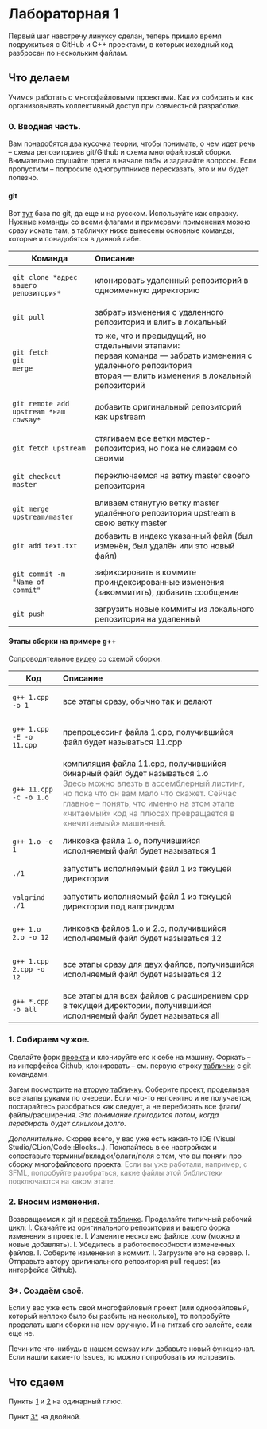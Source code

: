 # Лабораторная 1
Первый шаг навстречу линуксу сделан, теперь пришло время подружиться с GitHub и C++ проектами, в которых исходный код разбросан по нескольким файлам.

## Что делаем

Учимся работать с многофайловыми проектами. Как их собирать и как организовывать коллективный доступ при совместной 
разработке.

### 0. Вводная часть.

Вам понадобятся два кусочка теории, чтобы понимать, о чем идет речь – схема репозиториев git/Github и схема 
многофайловой сборки.
Внимательно слушайте препа в начале лабы и задавайте вопросы.
Если пропустили – попросите одногруппников пересказать, это и им будет полезно.

#### git

Вот [тут](https://github.com/cyberspacedk/Git-commands#%D0%BA%D0%BE%D0%BD%D1%81%D0%BE%D0%BB%D1%8C%D0%BD%D1%8B%D0%B5-%D0%BA%D0%BE%D0%BC%D0%B0%D0%BD%D0%B4%D1%8B)
база по git, да еще и на русском. Используйте как справку. Нужные команды со всеми флагами и примерами применения можно 
сразу искать там, в табличку ниже вынесены основные команды, которые и понадобятся в данной лабе.

|Команда|Описание|
|----------------|:----------------|
| <pre lang="bash"><code>git clone \*адрес вашего репозитория*</code></pre> | клонировать удаленный репозиторий в одноименную директорию |
| <pre lang="bash"><code>git pull</code></pre> | забрать изменения с удаленного репозитория и влить в локальный |
| <pre lang="bash"><code>git fetch</code><br><code>git merge</code></pre> | то же, что и предыдущий, но отдельными этапами: <br> первая команда — забрать изменения с удаленного репозитория <br> вторая — влить изменения в локальный репозиторий |
| <pre lang="bash"><code>git remote add upstream \*наш cowsay*</code></pre> | добавить оригинальный репозиторий как upstream |
| <pre lang="bash"><code>git fetch upstream</code></pre> | стягиваем все ветки мастер-репозитория, но пока не сливаем со своими |
| <pre lang="bash"><code>git checkout master</code></pre> | переключаемся на ветку master своего репозитория |
| <pre lang="bash"><code>git merge upstream/master</code></pre> | вливаем стянутую ветку master удалённого репозитория upstream в свою ветку master |
| <pre lang="bash"><code>git add text.txt</code></pre> | добавить в индекс указанный файл (был изменён, был удалён или это новый файл) |
| <pre lang="bash"><code>git commit -m "Name of commit"</code></pre> | зафиксировать в коммите проиндексированные изменения (закоммитить), добавить сообщение |
| <pre lang="bash"><code>git push</code></pre> | загрузить новые коммиты из локального репозитория на удаленный |

#### Этапы сборки на примере g++
Cопроводительное [видео](https://youtu.be/J5-hrJRgrfw) со схемой сборки.

|Код|Описание|
|----------------|:----------------|
| <pre lang="bash"><code>g++ 1.cpp -o 1</code></pre> | все этапы сразу, обычно так и делают |
| <pre lang="bash"><code>g++ 1.cpp -E -o 11.cpp</code></pre> | препроцессинг файла 1.cpp, получившийся файл будет называться 11.cpp |
| <pre lang="bash"><code>g++ 11.cpp -с -o 1.o</code></pre> | компиляция файла 11.cpp, получившийся бинарный файл будет называться 1.о <br><span style="color:grey"> Здесь можно влезть в ассемблерный листинг, но пока что он вам мало что скажет. Сейчас главное – понять, что именно на этом этапе «читаемый» код на плюсах превращается в «нечитаемый» машинный.</span> |
| <pre lang="bash"><code>g++ 1.o -o 1</code></pre> | линковка файла 1.о, получившийся исполняемый файл будет называться 1 |
| <pre lang="bash"><code>./1</code></pre> | запустить исполняемый файл 1 из текущей директории |
| <pre lang="bash"><code>valgrind ./1</code></pre> | запустить исполняемый файл 1 из текущей директории под валгриндом |
| <pre lang="bash"><code>g++ 1.o 2.o -o 12</code></pre> | линковка файлов 1.о и 2.о, получившийся исполняемый файл будет называться 12 |
| <pre lang="bash"><code>g++ 1.cpp 2.cpp -o 12</code></pre> | все этапы сразу для двух файлов, получившийся исполняемый файл будет называться 12 |
| <pre lang="bash"><code>g++ \*.cpp -o all</code></pre> | все этапы для всех файлов с расширением срр в текущей директории, получившийся исполняемый файл будет называться all |


### 1. Собираем чужое.
Сделайте форк [проекта](https://github.com/Amisto/yet_another_educational_cowsay) и клонируйте его  к себе на машину.
Форкать – из интерфейса Github, клонировать – см. первую строку [таблички](#git) c git командами.

Затем посмотрите на [вторую табличку](#этапы-сборки-на-примере-g++). Соберите проект, проделывая все этапы руками по 
очереди. Если что-то непонятно и не получается, постарайтесь разобраться как следует, а не перебирать все 
флаги/файлы/расширения. *Это понимание пригодится потом, когда перебирать будет слишком долго.*

*Дополнительно.* 
Скорее всего, у вас уже есть какая-то IDE (Visual Studio/CLion/Code::Blocks…). Покопайтесь в ее настройках и сопоставьте 
термины/вкладки/флаги/поля с тем, что вы поняли про сборку многофайлового проекта. 
<span style="color:grey">Если вы уже работали, например, с SFML, попробуйте разобраться, какие файлы этой библиотеки 
подключаются на каком этапе. </span>

### 2. Вносим изменения.
Возвращаемся к git и [первой табличке](#git). 
Проделайте типичный рабочий цикл:
I. Скачайте из оригинального репозитория и вашего форка изменения в проекте.
I. Измените несколько файлов .cow (можно и новые добавлять).
I. Убедитесь в работоспособности измененных файлов.
I. Соберите изменения в коммит.
I. Загрузите его на сервер.
I. Отправьте автору оригинального репозитория pull request (из интерфейса Github).


### 3*. Создаём своё.
Если у вас уже есть свой многофайловый проект (или однофайловый, который неплохо было бы разбить на несколько), то
попробуйте проделать шаги сборки на нем вручную. И на гитхаб его залейте, если еще не.

Почините что-нибудь в [нашем cowsay](https://github.com/Amisto/yet_another_educational_cowsay) или добавьте новый 
функционал. Если нашли какие-то Issues, то можно попробовать их исправить.

## Что сдаем
Пункты [1](#1.-собираем-чужое.) и [2](#2.-вносим-изменения.) на одинарный плюс.

Пункт [3\*](#3\*.-создаём-своё.) на двойной.